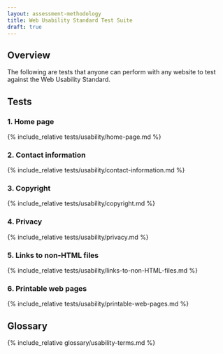 ```yaml
---
layout: assessment-methodology 
title: Web Usability Standard Test Suite
draft: true 
---
```


<div class="details" markdown="1">

## Overview

The following are tests that anyone can perform with any website to test against the Web Usability Standard.

</div>

<div class="details" markdown="1">

## Tests

<div class="details" markdown="1">

### 1. Home page
{% include_relative tests/usability/home-page.md %}

</div>
<div class="details" markdown="1">

### 2. Contact information
{% include_relative tests/usability/contact-information.md %}

</div>
<div class="details" markdown="1">

### 3. Copyright
{% include_relative tests/usability/copyright.md %}

</div>

<div class="details" markdown="1">

### 4. Privacy
{% include_relative tests/usability/privacy.md %}

</div>

<div class="details" markdown="1">

### 5. Links to non-HTML files
{% include_relative tests/usability/links-to-non-HTML-files.md %}

</div>

<div class="details" markdown="1">

### 6. Printable web pages
{% include_relative tests/usability/printable-web-pages.md %}

</div>

</div>

<div class="details" markdown="1">

## Glossary
{% include_relative glossary/usability-terms.md %}

</div>
